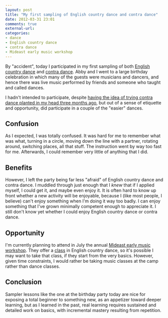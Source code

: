 ```yaml
---
layout: post
title: "My first sampling of English country dance and contra dance"
date: 2012-03-31 23:01
comments: true
external-url: 
categories: 
- dance
- English country dance
- contra dance
- Mideast early music workshop
---
```

By "accident", today I participated in my first sampling of both [English country dance](http://en.wikipedia.org/wiki/English_country_dance) and [contra dance](http://en.wikipedia.org/wiki/Contra_dance). Abby and I went to a large birthday celebration in which many of the guests were musicians and dancers, and hence there was live music performed by friends and someone who taught and called dances.

I hadn't intended to participate, despite [having the idea of trying contra dance planted in my head three months ago](/blog/2011/12/11/learning-another-instrument-the-tin-whistle/), but out of a sense of etiquette and opportunity, did participate in a couple of the "easier" dances.

## Confusion

As I expected, I was totally confused. It was hard for me to remember what was what, turning in a circle, moving down the line with a partner, rotating around, switching places, all that stuff. The instruction went by way too fast for me. Afterwards, I could remember very little of anything that I did.

## Benefits

However, I left the party being far less "afraid" of English country dance and contra dance. I muddled through just enough that I *knew* that if I applied myself, I could get it, and maybe even enjoy it. It is often hard to know up front whether a new activity will be enjoyable, because I (like most people, I believe) can't enjoy something when I'm doing it way too badly. I can enjoy something that I've grown minimally competent enough to appreciate it. I still don't know yet whether I could enjoy English country dance or contra dance.

## Opportunity

I'm currently planning to attend in July the annual [Mideast early music workshop](http://www.mideastearlymusic.addr.com/). They offer a [class](http://www.mideastearlymusic.addr.com/class.html) in English country dance, so it's possible I may want to take that class, if they start from the very basics. However, given time constraints, I would rather be taking music classes at the camp rather than dance classes.

## Conclusion

Sampler lessons like the one at the birthday party today are nice for exposing a total beginner to something new, as an appetizer toward deeper learning, but as I learned in the past, real learning requires sustained and detailed work on basics, with incremental mastery resulting from repetition.
